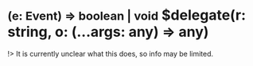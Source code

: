# <small>(e: Event) => boolean | void</small> $delegate(r: string, o: (...args: any) => any)

!> It is currently unclear what this does, so info may be limited.